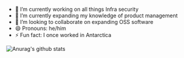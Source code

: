 
- 🔭 I’m currently working on all things Infra security
- 🌱 I’m currently expanding my knowledge of product management
- 👯 I’m looking to collaborate on expanding OSS software
- 😄 Pronouns: he/him
- ⚡ Fun fact: I once worked in Antarctica

![Anurag's github stats](https://github-readme-stats.vercel.app/api?username=tas50&show_icons=true&theme=gruvbox)
